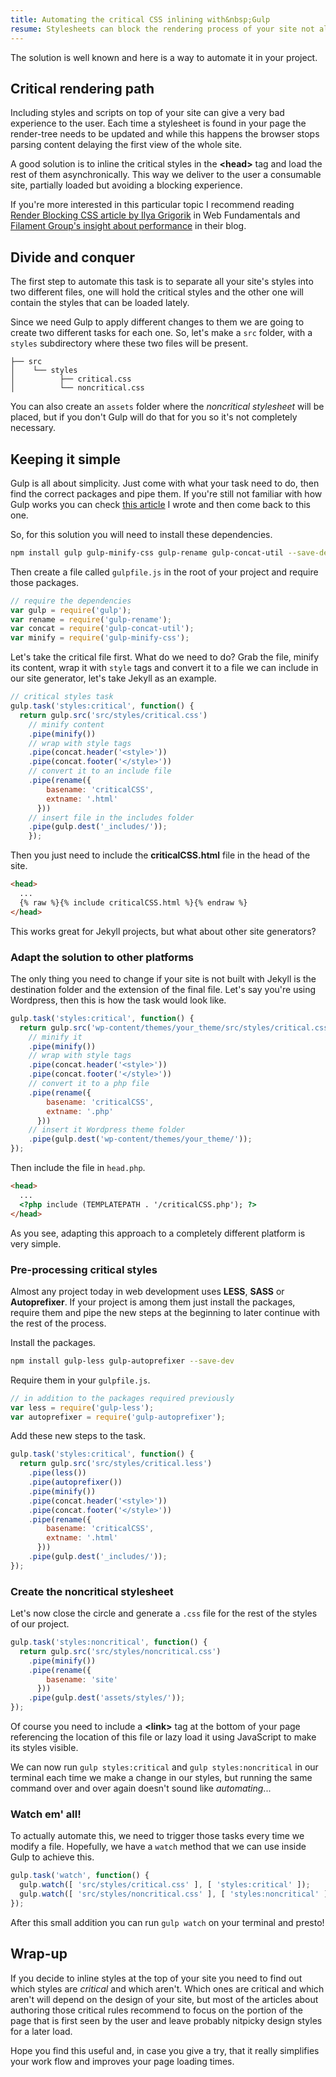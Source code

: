 ```yaml
---
title: Automating the critical CSS inlining with&nbsp;Gulp
resume: Stylesheets can block the rendering process of your site not allowing the user to see the content while all the resources are being loaded.
---
```


The solution is well known and here is a way to automate it in your project.

## Critical rendering path

Including styles and scripts on top of your site can give a very bad experience to the user. Each time a stylesheet is found in your page the render-tree needs to be updated and while this happens the browser stops parsing content delaying the first view of the whole site.

A good solution is to inline the critical styles in the **&lt;head&gt;** tag and load the rest of them asynchronically. This way we deliver to the user a consumable site, partially loaded but avoiding a blocking experience.

If you're more interested in this particular topic I recommend reading <a href="https://developers.google.com/web/fundamentals/performance/critical-rendering-path/render-blocking-css" target="_blank">Render Blocking CSS article by Ilya Grigorik</a> in Web Fundamentals and <a href="https://www.filamentgroup.com/lab/performance-rwd.html" target="_blank">Filament Group's insight about performance</a> in their blog.


## Divide and conquer

The first step to automate this task is to separate all your site's styles into two different files, one will hold the critical styles and the other one will contain the styles that can be loaded lately.

Since we need Gulp to apply different changes to them we are going to create two different tasks for each one. So, let's make a `src` folder, with a `styles` subdirectory where these two files will be present.

```
├── src
│    └── styles
│          ├── critical.css
│          └── noncritical.css
```

You can also create an `assets` folder where the *noncritical stylesheet* will be placed, but if you don't Gulp will do that for you so it's not completely necessary.


## Keeping it simple

Gulp is all about simplicity. Just come with what your task need to do, then find the correct packages and pipe them. If you're still not familiar with how Gulp works you can check <a href="http://jeremenichelli.github.io/2015/05/using-gulp/" target="_blank">this article</a> I wrote and then come back to this one.

So, for this solution you will need to install these dependencies.

```bash
npm install gulp gulp-minify-css gulp-rename gulp-concat-util --save-dev
```

Then create a file called `gulpfile.js` in the root of your project and require those packages.

```js
// require the dependencies
var gulp = require('gulp');
var rename = require('gulp-rename');
var concat = require('gulp-concat-util');
var minify = require('gulp-minify-css');
```

Let's take the critical file first. What do we need to do? Grab the file, minify its content, wrap it with `style` tags and convert it to a file we can include in our site generator, let's take Jekyll as an example.

```js
// critical styles task
gulp.task('styles:critical', function() {
  return gulp.src('src/styles/critical.css')
    // minify content
    .pipe(minify())
    // wrap with style tags
    .pipe(concat.header('<style>'))
    .pipe(concat.footer('</style>'))
    // convert it to an include file
    .pipe(rename({
        basename: 'criticalCSS',
        extname: '.html'
      }))
    // insert file in the includes folder
    .pipe(gulp.dest('_includes/'));
    });
```

Then you just need to include the **criticalCSS.html** file in the head of the site.

```html
<head>
  ...
  {% raw %}{% include criticalCSS.html %}{% endraw %}
</head>
```

This works great for Jekyll projects, but what about other site generators?

### Adapt the solution to other platforms

The only thing you need to change if your site is not built with Jekyll is the destination folder and the extension of the final file. Let's say you're using Wordpress, then this is how the task would look like.

```js
gulp.task('styles:critical', function() {
  return gulp.src('wp-content/themes/your_theme/src/styles/critical.css')
    // minify it
    .pipe(minify())
    // wrap with style tags
    .pipe(concat.header('<style>'))
    .pipe(concat.footer('</style>'))
    // convert it to a php file
    .pipe(rename({
        basename: 'criticalCSS',
        extname: '.php'
      }))
    // insert it Wordpress theme folder
    .pipe(gulp.dest('wp-content/themes/your_theme/'));
});
```

Then include the file in `head.php`.

```html
<head>
  ...
  <?php include (TEMPLATEPATH . '/criticalCSS.php'); ?>
</head>
```

As you see, adapting this approach to a completely different platform is very simple.


### Pre-processing critical styles

Almost any project today in web development uses **LESS**, **SASS** or **Autoprefixer**. If your project is among them just install the packages, require them and pipe the new steps at the beginning to later continue with the rest of the process.

Install the packages.

```bash
npm install gulp-less gulp-autoprefixer --save-dev
```

Require them in your `gulpfile.js`.

```js
// in addition to the packages required previously
var less = require('gulp-less');
var autoprefixer = require('gulp-autoprefixer');
```

Add these new steps to the task.

```js
gulp.task('styles:critical', function() {
  return gulp.src('src/styles/critical.less')
    .pipe(less())
    .pipe(autoprefixer())
    .pipe(minify())
    .pipe(concat.header('<style>'))
    .pipe(concat.footer('</style>'))
    .pipe(rename({
        basename: 'criticalCSS',
        extname: '.html'
      }))
    .pipe(gulp.dest('_includes/'));
});
```

### Create the noncritical stylesheet

Let's now close the circle and generate a `.css` file for the rest of the styles of our project.

```js
gulp.task('styles:noncritical', function() {
  return gulp.src('src/styles/noncritical.css')
    .pipe(minify())
    .pipe(rename({
        basename: 'site'
      }))
    .pipe(gulp.dest('assets/styles/'));
});
```

Of course you need to include a **&lt;link&gt;** tag at the bottom of your page referencing the location of this file or lazy load it using JavaScript to make its styles visible.

We can now run `gulp styles:critical` and `gulp styles:noncritical` in our terminal each time we make a change in our styles, but running the same command over and over again doesn't sound like *automating*...


### Watch em' all!

To actually automate this, we need to trigger those tasks every time we modify a file. Hopefully, we have a `watch` method that we can use inside Gulp to achieve this.

```js
gulp.task('watch', function() {
  gulp.watch([ 'src/styles/critical.css' ], [ 'styles:critical' ]);
  gulp.watch([ 'src/styles/noncritical.css' ], [ 'styles:noncritical' ]);    
});
```

After this small addition you can run `gulp watch` on your terminal and presto!


## Wrap-up

If you decide to inline styles at the top of your site you need to find out which styles are *critical* and which aren't. Which ones are critical and which aren't will depend on the design of your site, but most of the articles about authoring those critical rules recommend to focus on the portion of the page that is first seen by the user and leave probably nitpicky design styles for a later load.

Hope you find this useful and, in case you give a try, that it really simplifies your work flow and improves your page loading times.
